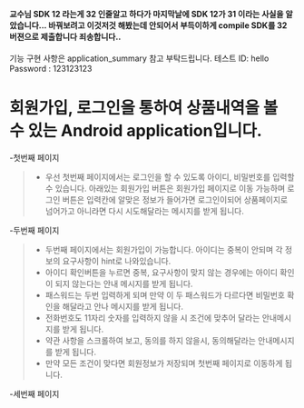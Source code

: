 #### 교수님 SDK 12 라는게 32 인줄알고 하다가 마지막날에 SDK 12가 31 이라는 사실을 알았습니다... 바꿔보려고 이것저것 해봤는데 안되어서 부득이하게 compile SDK를 32 버젼으로 제출합니다 죄송합니다..

기능 구현 사항은 application_summary 참고 부탁드립니다.
테스트 ID: hello 
      Password : 123123123 

# 회원가입, 로그인을 통하여 상품내역을 볼 수 있는 Android application입니다.

-첫번째 페이지
> - 우선 첫번째 페이지에서는 로그인을 할 수 있도록 아이디, 비밀번호를 입력할 수 있습니다. 아래있는 회원가입 버튼은 회원가입 페이지로 이동 가능하며
 로그인 버튼은 입력칸에 알맞은 정보가 들어가면 로그인이되어 상품페이지로 넘어가고 아니라면 다시 시도해달라는 메시지를 받게 됩니다.
 
-두번째 페이지
> - 두번째 페이지에서는 회원가입이 가능합니다. 아이디는 중복이 안되며 각 정보의 요구사항이 hint로 나와있습니다.
> - 아이디 확인버튼을 누르면 중복, 요구사항이 맞지 않는 경우에는 아이디 확인이 되지 않는다는 안내 메시지를 받게 됩니다.
> - 패스워드는 두번 입력하게 되며 만약 이 두 패스워드가 다르다면 비밀번호 확인을 해달라고 안나 메시지를 받게 됩니다.
> - 전화번호도 11자리 숫자를 입력하지 않을 시 조건에 맞추어 달라는 안내메시지를 받게 됩니다. 
> - 약관 사항을 스크롤하여 보고, 동의를 하지 않을시, 동의해달라는 안내메시지를 받게 됩니다.
> - 만약 모든 조건이 맞다면 회원정보가 저장되며 첫번째 페이지로 이동하게 됩니다.

-세번째 페이지
